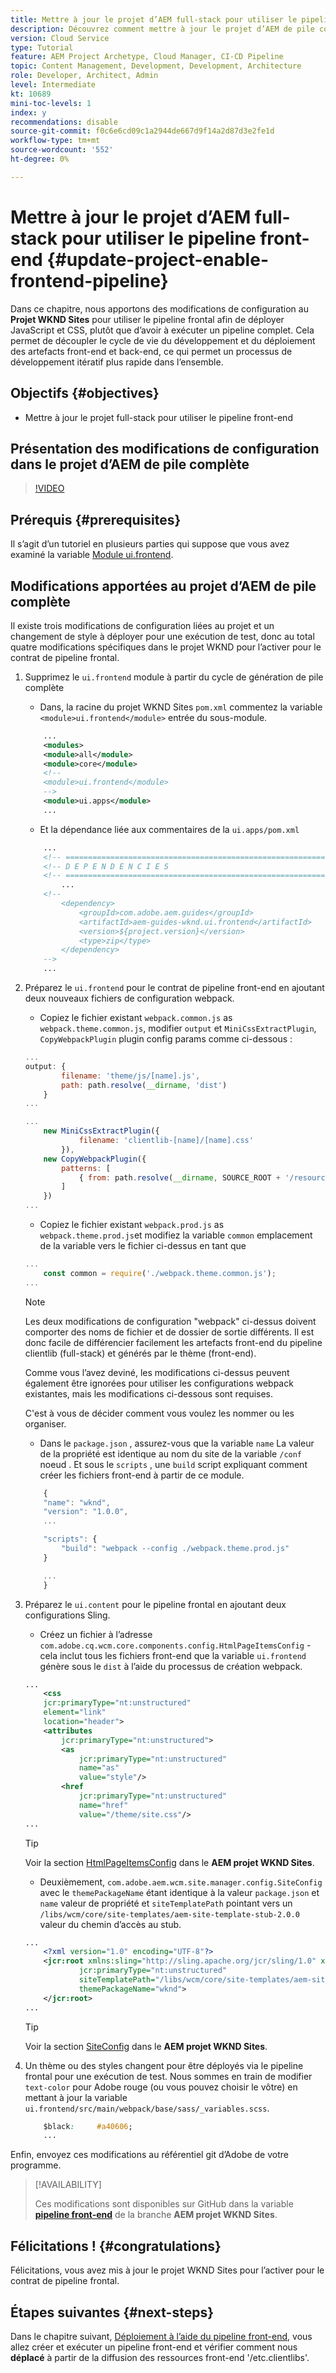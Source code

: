 ```yaml
---
title: Mettre à jour le projet d’AEM full-stack pour utiliser le pipeline front-end
description: Découvrez comment mettre à jour le projet d’AEM de pile complète pour l’activer pour le pipeline frontal, afin qu’il ne crée et déploie que les artefacts front-end.
version: Cloud Service
type: Tutorial
feature: AEM Project Archetype, Cloud Manager, CI-CD Pipeline
topic: Content Management, Development, Development, Architecture
role: Developer, Architect, Admin
level: Intermediate
kt: 10689
mini-toc-levels: 1
index: y
recommendations: disable
source-git-commit: f0c6e6cd09c1a2944de667d9f14a2d87d3e2fe1d
workflow-type: tm+mt
source-wordcount: '552'
ht-degree: 0%

---
```



# Mettre à jour le projet d’AEM full-stack pour utiliser le pipeline front-end {#update-project-enable-frontend-pipeline}

Dans ce chapitre, nous apportons des modifications de configuration au __Projet WKND Sites__ pour utiliser le pipeline frontal afin de déployer JavaScript et CSS, plutôt que d’avoir à exécuter un pipeline complet. Cela permet de découpler le cycle de vie du développement et du déploiement des artefacts front-end et back-end, ce qui permet un processus de développement itératif plus rapide dans l’ensemble.

## Objectifs {#objectives}

* Mettre à jour le projet full-stack pour utiliser le pipeline front-end

## Présentation des modifications de configuration dans le projet d’AEM de pile complète

>[!VIDEO](https://video.tv.adobe.com/v/3409419/)

## Prérequis {#prerequisites}

Il s’agit d’un tutoriel en plusieurs parties qui suppose que vous avez examiné la variable [Module ui.frontend](./review-uifrontend-module.md).


## Modifications apportées au projet d’AEM de pile complète

Il existe trois modifications de configuration liées au projet et un changement de style à déployer pour une exécution de test, donc au total quatre modifications spécifiques dans le projet WKND pour l’activer pour le contrat de pipeline frontal.

1. Supprimez le `ui.frontend` module à partir du cycle de génération de pile complète

   * Dans, la racine du projet WKND Sites `pom.xml` commentez la variable `<module>ui.frontend</module>` entrée du sous-module.

   ```xml
       ...
       <modules>
       <module>all</module>
       <module>core</module>
       <!--
       <module>ui.frontend</module>
       -->                
       <module>ui.apps</module>
       ...
   ```

   * Et la dépendance liée aux commentaires de la `ui.apps/pom.xml`

   ```xml
       ...
       <!-- ====================================================================== -->
       <!-- D E P E N D E N C I E S                                                -->
       <!-- ====================================================================== -->
           ...
       <!--
           <dependency>
               <groupId>com.adobe.aem.guides</groupId>
               <artifactId>aem-guides-wknd.ui.frontend</artifactId>
               <version>${project.version}</version>
               <type>zip</type>
           </dependency>
       -->    
       ...
   ```

1. Préparez le `ui.frontend` pour le contrat de pipeline front-end en ajoutant deux nouveaux fichiers de configuration webpack.

   * Copiez le fichier existant `webpack.common.js` as `webpack.theme.common.js`, modifier `output` et `MiniCssExtractPlugin`, `CopyWebpackPlugin` plugin config params comme ci-dessous :

   ```javascript
   ...
   output: {
           filename: 'theme/js/[name].js', 
           path: path.resolve(__dirname, 'dist')
       }
   ...
   
   ...
       new MiniCssExtractPlugin({
               filename: 'clientlib-[name]/[name].css'
           }),
       new CopyWebpackPlugin({
           patterns: [
               { from: path.resolve(__dirname, SOURCE_ROOT + '/resources'), to: './clientlib-site' }
           ]
       })
   ...
   ```

   * Copiez le fichier existant `webpack.prod.js` as `webpack.theme.prod.js`et modifiez la variable `common` emplacement de la variable vers le fichier ci-dessus en tant que

   ```javascript
   ...
       const common = require('./webpack.theme.common.js');
   ...
   ```

   >[!NOTE]
   >
   >Les deux modifications de configuration &quot;webpack&quot; ci-dessus doivent comporter des noms de fichier et de dossier de sortie différents. Il est donc facile de différencier facilement les artefacts front-end du pipeline clientlib (full-stack) et générés par le thème (front-end).
   >
   >Comme vous l’avez deviné, les modifications ci-dessus peuvent également être ignorées pour utiliser les configurations webpack existantes, mais les modifications ci-dessous sont requises.
   >
   >C&#39;est à vous de décider comment vous voulez les nommer ou les organiser.


   * Dans le `package.json` , assurez-vous que la variable  `name` La valeur de la propriété est identique au nom du site de la variable `/conf` noeud . Et sous le `scripts` , une `build` script expliquant comment créer les fichiers front-end à partir de ce module.

   ```javascript
       {
       "name": "wknd",
       "version": "1.0.0",
       ...
   
       "scripts": {
           "build": "webpack --config ./webpack.theme.prod.js"
       }
   
       ...
       }
   ```

1. Préparez le `ui.content` pour le pipeline frontal en ajoutant deux configurations Sling.

   * Créez un fichier à l’adresse `com.adobe.cq.wcm.core.components.config.HtmlPageItemsConfig` - cela inclut tous les fichiers front-end que la variable `ui.frontend` génère sous le `dist` à l’aide du processus de création webpack.

   ```xml
   ...
       <css
       jcr:primaryType="nt:unstructured"
       element="link"
       location="header">
       <attributes
           jcr:primaryType="nt:unstructured">
           <as
               jcr:primaryType="nt:unstructured"
               name="as"
               value="style"/>
           <href
               jcr:primaryType="nt:unstructured"
               name="href"
               value="/theme/site.css"/>
   ...
   ```

   >[!TIP]
   >
   >    Voir la section [HtmlPageItemsConfig](https://github.com/adobe/aem-guides-wknd/blob/feature/frontend-pipeline/ui.content/src/main/content/jcr_root/conf/wknd/_sling_configs/com.adobe.cq.wcm.core.components.config.HtmlPageItemsConfig/.content.xml) dans le __AEM projet WKND Sites__.


   * Deuxièmement, `com.adobe.aem.wcm.site.manager.config.SiteConfig` avec le `themePackageName` étant identique à la valeur `package.json` et `name` valeur de propriété et `siteTemplatePath` pointant vers un `/libs/wcm/core/site-templates/aem-site-template-stub-2.0.0` valeur du chemin d’accès au stub.

   ```xml
   ...
       <?xml version="1.0" encoding="UTF-8"?>
       <jcr:root xmlns:sling="http://sling.apache.org/jcr/sling/1.0" xmlns:jcr="http://www.jcp.org/jcr/1.0" xmlns:nt="http://www.jcp.org/jcr/nt/1.0"
               jcr:primaryType="nt:unstructured"
               siteTemplatePath="/libs/wcm/core/site-templates/aem-site-template-stub-2.0.0"
               themePackageName="wknd">
       </jcr:root>
   ...
   ```

   >[!TIP]
   >
   >    Voir la section [SiteConfig](https://github.com/adobe/aem-guides-wknd/blob/feature/frontend-pipeline/ui.content/src/main/content/jcr_root/conf/wknd/_sling_configs/com.adobe.aem.wcm.site.manager.config.SiteConfig/.content.xml) dans le __AEM projet WKND Sites__.

1. Un thème ou des styles changent pour être déployés via le pipeline frontal pour une exécution de test. Nous sommes en train de modifier `text-color` pour Adobe rouge (ou vous pouvez choisir le vôtre) en mettant à jour la variable `ui.frontend/src/main/webpack/base/sass/_variables.scss`.

   ```css
       $black:     #a40606;
       ...
   ```

Enfin, envoyez ces modifications au référentiel git d’Adobe de votre programme.


>[!AVAILABILITY]
>
> Ces modifications sont disponibles sur GitHub dans la variable [__pipeline front-end__](https://github.com/adobe/aem-guides-wknd/tree/feature/frontend-pipeline) de la branche __AEM projet WKND Sites__.


## Félicitations ! {#congratulations}

Félicitations, vous avez mis à jour le projet WKND Sites pour l’activer pour le contrat de pipeline frontal.

## Étapes suivantes {#next-steps}

Dans le chapitre suivant, [Déploiement à l’aide du pipeline front-end](create-frontend-pipeline.md), vous allez créer et exécuter un pipeline front-end et vérifier comment nous __déplacé__ à partir de la diffusion des ressources front-end &#39;/etc.clientlibs&#39;.

